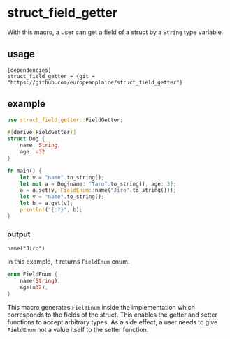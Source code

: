 # struct_field_getter

With this macro, a user can get a field of a struct by a `String` type variable.

## usage

```
[dependencies]
struct_field_getter = {git = "https://github.com/europeanplaice/struct_field_getter"}
```

## example
```rust
use struct_field_getter::FieldGetter;

#[derive(FieldGetter)]
struct Dog {
    name: String,
    age: u32
}

fn main() {
    let v = "name".to_string();
    let mut a = Dog{name: "Taro".to_string(), age: 3};
    a = a.set(v, FieldEnum::name("Jiro".to_string()));
    let v = "name".to_string();
    let b = a.get(v);
    println!("{:?}", b);
}
```
### output
```
name("Jiro")
```

In this example, it returns `FieldEnum` enum.
```rust
enum FieldEnum {
    name(String),
    age(u32),
}
```
This macro generates `FieldEnum` inside the implementation which corresponds to the fields of the struct. This enables the getter and setter functions to accept arbitrary types. As a side effect, a user needs to give `FieldEnum` not a value itself to the setter function.

